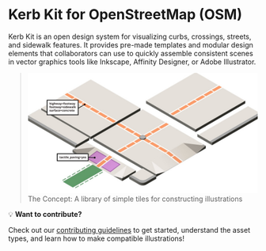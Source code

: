 # Kerb Kit for OpenStreetMap (OSM)
Kerb Kit is an open design system for visualizing curbs, crossings, streets, and sidewalk features. It provides pre-made templates and modular design elements that collaborators can use to quickly assemble consistent scenes in vector graphics tools like Inkscape, Affinity Designer, or Adobe Illustrator.

> ![The Vision for Kerb Kit](docs/static/readme_vision.jpg)
> The Concept: A library of simple tiles for constructing illustrations

💡 **Want to contribute?** 

Check out our [contributing guidelines](.github/CONTRIBUTING.md) to get started, understand the asset types, and learn how to make compatible illustrations!